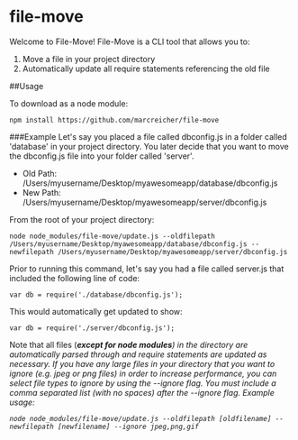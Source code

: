 # file-move
Welcome to File-Move! File-Move is a CLI tool that allows you to:
<ol>
<li>Move a file in your project directory</li>
<li>Automatically update all require statements referencing the old file</li>
</ol>

##Usage

To download as a node module:
```
npm install https://github.com/marcreicher/file-move
```

###Example
Let's say you placed a file called dbconfig.js in a folder called 'database' in your project directory. You later decide that you want to move the dbconfig.js file into your folder called 'server'. 

<ul>
<li>Old Path: /Users/myusername/Desktop/myawesomeapp/database/dbconfig.js</li>
<li>New Path: /Users/myusername/Desktop/myawesomeapp/server/dbconfig.js</li>
</ul>

From the root of your project directory:
```
node node_modules/file-move/update.js --oldfilepath /Users/myusername/Desktop/myawesomeapp/database/dbconfig.js --newfilepath /Users/myusername/Desktop/myawesomeapp/server/dbconfig.js
```

Prior to running this command, let's say you had a file called server.js that included the following line of code:
```
var db = require('./database/dbconfig.js');
```

This would automatically get updated to show: 
```
var db = require('./server/dbconfig.js');
```

Note that all files (<b><i>except for node modules<i/></b>) in the directory are automatically parsed through and require statements are updated as necessary. If you have any large files in your directory that you want to ignore (e.g. jpeg or png files) in order to increase performance, you can select file types to ignore by using the --ignore flag. You must include a comma separated list (with no spaces) after the --ignore flag. Example usage:
```
node node_modules/file-move/update.js --oldfilepath [oldfilename] --newfilepath [newfilename] --ignore jpeg,png,gif
```









